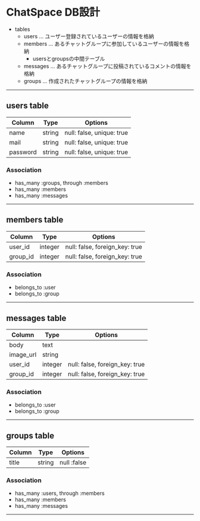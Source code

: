 # ChatSpace DB設計
- tables
  - users ... ユーザー登録されているユーザーの情報を格納
  - members ... あるチャットグループに参加しているユーザーの情報を格納
    - usersとgroupsの中間テーブル
  - messages ... あるチャットグループに投稿されているコメントの情報を格納
  - groups ... 作成されたチャットグループの情報を格納

---
## users table
|Column|Type|Options|
|------|----|-------|
|name|string|null: false, unique: true|
|mail|string|null: false, unique: true|
|password|string|null: false, unique: true|

### Association
- has_many :groups, through :members
- has_many :members
- has_many :messages

---
## members table
|Column|Type|Options|
|------|----|-------|
|user_id|integer|null: false, foreign_key: true|
|group_id|integer|null: false, foreign_key: true|

### Association
- belongs_to :user
- belongs_to :group

---
## messages table
|Column|Type|Options|
|------|----|-------|
|body|text||
|image_url|string||
|user_id|integer|null: false, foreign_key: true|
|group_id|integer|null: false, foreign_key: true|

### Association
- belongs_to :user
- belongs_to :group

---
## groups table
|Column|Type|Options|
|------|----|-------|
|title|string|null :false|

### Association
- has_many :users, through :members
- has_many :members
- has_many :messages
---

